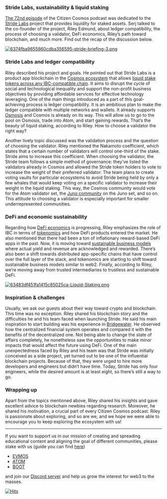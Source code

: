 ### Stride Labs, sustainability & liquid staking

[The 72nd episode](https://www.citizencosmos.space/stride) of the Citizen Cosmos podcast was dedicated to the [Stride Labs](https://stride.zone/) project that provides liquidity for staked assets. Serj talked to the co-founder of the project, Riley Edmund, about ledger compatibility, the process of choosing a validator, DeFi economics, Riley’s path toward blockchain, and much more. Find out the recap of the discussion below.

[![6374fba9655860cdba356595-stride-briefing-3.png](https://i.postimg.cc/vHFL3WYz/6374fba9655860cdba356595-stride-briefing-3.png)](https://postimg.cc/c6hnJt8g)

### Stride Labs and ledger compatibility

Riley described his project and goals. He pointed out that Stride Labs is a product app blockchain in the [Cosmos ecosystem](https://cosmos.network/) that allows [liquid stake tokens across any IBC-compatible chain](https://www.youtube.com/watch?v=IuYFNmK0ZxY). It aims to disrupt the cycle of social and technological inequality and support the non-profit business objectives by providing affordable services for effective technology leveraging. One of the main things introduced as a part of this goal-achieving process is ledger compatibility. It is an ambitious plan to make the ledger compatible with multiple networks and wallets. It already supports [Osmosis](https://www.citizencosmos.space/osmosis) and Cosmos is already on its way. This will allow us to go to the pool on Osmosis, trade into Atom, and start gaining rewards. That’s the beauty of liquid staking, according to Riley.
How to choose a validator the right way?

Another lively topic discussed was the validation process and the question of choosing the validator. Riley mentioned the Nakamoto coefficient, which states that a certain number of validators will control one-third of the stake. Stride aims to increase this coefficient. When choosing the validator, the Stride team follows a simple method of governance: they’ve listed the validators already in Cosmos and allowed the Stride token holders to vote to increase the weight of their preferred validator. The team plans to create voting vaults for particular ecosystems to avoid Stride being held by only a few whales that would keep voting on a specific validator to increase their weight in the liquid staking. This way, the Cosmos community would vote for the Atom validator set, the [Juno community](https://www.citizencosmos.space/juno) on the Juno set, and so on. This attitude to choosing a validator is especially important for smaller underrepresented communities. 

### DeFi and economic sustainability

Regarding how [DeFi economics](https://www.citizencosmos.space/darkfi) is progressing, Riley emphasizes the role of IBC in terms of [tokenomics](https://www.citizencosmos.space/evmos) and how DeFi products entered the market. He also mentioned that there had been a ton of inflationary reward-based DeFi apps in the past. Now, it is moving toward [sustainable business models](https://www.citizencosmos.space/neutron) where actual yield and revenue are acknowledged and rewarded. There’s also been a shift towards distributed app-specific chains that have control over the full layer of the stack, and tokenomics are starting to shift toward sustainable business models similar to web2. Finally, according to Riley, we’re moving away from trusted intermediaries to trustless and sustainable DeFi. 

[![63483df451fa1415c85025ca-Liquid-Staking.png](https://i.postimg.cc/rsv4bL2s/63483df451fa1415c85025ca-Liquid-Staking.png)](https://postimg.cc/vxtDgkBw)

### Inspiration & challenges

Usually, we ask our guests about their way toward crypto and blockchain. This time was no exception. Riley shared his blockchain story and the difficulties he and his team faced when launching Stride. He said his main inspiration to start building was his experience in [Bridgewater](https://www.bridgewater.com/research-and-insights). He observed how the centralized financial system operates and compared it with the benefits of the decentralized one. Not being able to change the state of affairs completely, he nonetheless saw the opportunities to make minor impacts that would affect the future using DeFi. 
One of the main unexpectedness faced by Riley and his team was that Stride was initially conceived as a side project, yet turned out to be one of the influential blockchain projects. Because of that, they were urged to hire more developers and engineers but didn’t have time. Today, Stride has only four engineers, while the desired amount is at least eight, so there’s still a way to go.

### Wrapping up

Apart from the topics mentioned above, Riley shared his insights and gave excellent advice to blockchain newbies regarding research. Moreover, he shared his motivation, a crucial part of every Citizen Cosmos podcast. Riley is passionate about exploring, and so are we, and we hope we were able to encourage you to keep exploring the ecosystem with us! 

------------------------------------------------------------------------------------------------------------------------------------------------------------------
If you want to support us in our mission of creating and spreading educational content and aligning the goal of different communities, please stake with us (guide you can find [here](https://www.citizencosmos.space/staking)) 
- [EVMOS](https://wallet.keplr.app/chains/evmos?modal=validator&chain=evmos_9001-2&validator_address=evmosvaloper1mtwvpdd57gpkyejd566s24afr9zm5ryq8gwpvj) 
- [ATOM](https://wallet.keplr.app/chains/cosmos-hub?modal=validator&chain=cosmoshub-4&validator_address=cosmosvaloper1e859xaue4k2jzqw20cv6l7p3tmc378pc3k8g2u) 
- [BOOT](https://wallet.keplr.app/chains/bostrom?modal=validator&chain=bostrom&validator_address=bostromvaloper1f7nx65pmayfenpfwzwaamwas4ygmvalqj6dz5r)

and join our [Discord server](https://discord.gg/kJaG3EucCX) and help us grow the interest for web3 to the masses.

[![Hits](https://hits.seeyoufarm.com/api/count/incr/badge.svg?url=https%3A%2F%2Fcitizen-cosmos.github.io%2Fblog%2Fstriderecap.html&count_bg=%2379C83D&title_bg=%23555555&icon=&icon_color=%23E7E7E7&title=hits&edge_flat=false)](https://hits.seeyoufarm.com) 
